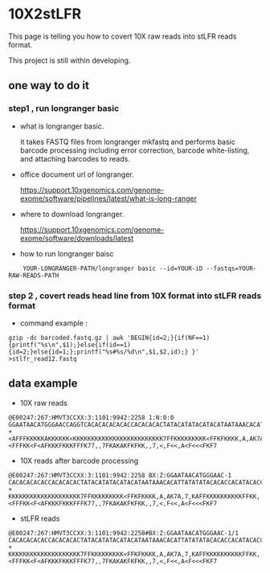 # 10X2stLFR

This page is telling you how to covert 10X raw reads into stLFR reads format.

This project is still within developing.

## one way to do it 

### step1 , run longranger basic

* what is longranger basic.

    it takes FASTQ files from longranger mkfastq and performs basic barcode processing including error correction, barcode white-listing, and attaching barcodes to reads.

* office document url of longranger.

    https://support.10xgenomics.com/genome-exome/software/pipelines/latest/what-is-long-ranger

* where to download longranger.

    https://support.10xgenomics.com/genome-exome/software/downloads/latest

* how to run longranger baisc
```
    YOUR-LONGRANGER-PATH/longranger basic --id=YOUR-iD --fastqs=YOUR-RAW-READS-PATH
```

### step 2 , covert reads head line from 10X format into stLFR reads format

* command example : 
```
gzip -dc barcoded.fastq.gz | awk 'BEGIN{id=2;}{if(NF==1){printf("%s\n",$1);}else{if(id==1){id=2;}else{id=1;};printf("%s#%s/%d\n",$1,$2,id);} }' >stlfr_read12.fastq
```


## data example

* 10X raw reads

```
@E00247:267:HMVT3CCXX:3:1101:9942:2258 1:N:0:0
GGAATAACATGGGAACCAGGTCACACACACACACCACACACACTATACATATACATACATAATAAACACATTATATATACACACCACATACACCATACATACACCACACACTACACATAACACACACATAATGCCACATACACACACCACA
+
<AFFFKKKKKAKKKKKK<KKKKKKKKKKKKKKKKKKKKKKKKK7FFKKKKKKKKK<FFKFKKKK,A,AK7A,7,KAFFKKKKKKKKKKFFKK,<FFFKK<F<AFKKKFKKKFFFK77,,7FKAKAKFKFKK,,7,<,F<<,A<F<<<FKF7
```
* 10X reads after barcode processing

```
@E00247:267:HMVT3CCXX:3:1101:9942:2258 BX:Z:GGAATAACATGGGAAC-1
CACACACACACCACACACACTATACATATACATACATAATAAACACATTATATATACACACCACATACACCATACATACACCACACACTACACATAACACACACATAATGCCACATACACACACCACA
+
KKKKKKKKKKKKKKKKKKKK7FFKKKKKKKKK<FFKFKKKK,A,AK7A,7,KAFFKKKKKKKKKKFFKK,<FFFKK<F<AFKKKFKKKFFFK77,,7FKAKAKFKFKK,,7,<,F<<,A<F<<<FKF7
```

* stLFR reads

```
@E00247:267:HMVT3CCXX:3:1101:9942:2258#BX:Z:GGAATAACATGGGAAC-1/1
CACACACACACCACACACACTATACATATACATACATAATAAACACATTATATATACACACCACATACACCATACATACACCACACACTACACATAACACACACATAATGCCACATACACACACCACA
+
KKKKKKKKKKKKKKKKKKKK7FFKKKKKKKKK<FFKFKKKK,A,AK7A,7,KAFFKKKKKKKKKKFFKK,<FFFKK<F<AFKKKFKKKFFFK77,,7FKAKAKFKFKK,,7,<,F<<,A<F<<<FKF7
```
